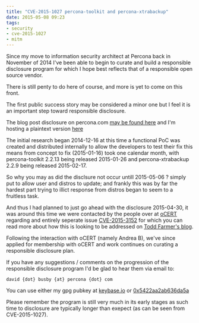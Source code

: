 ```yaml
---
title: "CVE-2015-1027 percona-toolkit and percona-xtrabackup"
date: 2015-05-08 09:23
tags:
- security
- cve-2015-1027
- mitm 
---
```


Since my move to information security architect at Percona back in November of 2014 I've been able to begin to curate and build a responsible disclosure program for which I hope best reflects that of a responsible open source vendor. 

There is still penty to do here of course, and more is yet to come on this front.

The first public success story may be considered a minor one but I feel it is an important step toward responsible disclosure.

The blog post disclosure on percona.com [may be found here](https://www.percona.com/blog/2015/05/06/percona-security-advisory-cve-2015-1027/) and I'm hosting a plaintext version [here](https://blog.oneiroi.co.uk/disclosures/CVE-2015-1027.txt)

The initial research began 2014-12-16 at this time a functional PoC was created and distributed internally to allow the developers to test their fix this means from concept to fix (2015-01-16) took one calendar month, with percona-toolkit 2.2.13 being released 2015-01-26 and percona-xtrabackup 2.2.9 being released 2015-02-17.

So why you may as did the disclsure not occur untill 2015-05-06 ? simply put to allow user and distros to update; and frankly this was by far the hardest part trying to illict response from distros began to seem to a fruitless task.

And thus I had planned to just go ahead with the disclosure 2015-04-30, it was around this time we were contacted by the people over at [oCERT](https://ocert.org) regarding and entirely seperate issue [CVE-2015-3152](https://www.ocert.org/advisories/ocert-2015-003.html) for which you can read more about how this is looking to be addressed on [Todd Farmer's blog](https://mysqlblog.fivefarmers.com/2015/04/29/ssltls-in-5-6-and-5-5-ocert-advisory/).

Following the interaction with oCERT (namely Andrea B), we've since applied for membership with oCERT and work continues on curating a responsible disclosure plan.

If you have any suggestions / comments on the progression of the responsible disclosure program I'd be glad to hear them via email to:

```
david {dot} busby {at} percona {dot} com
```

You can use either my gpg  pubkey at [keybase.io](https://keybase.io/oneiroi) or [0x5422aa2ab636da5a](https://pgp.mit.edu/pks/lookup?op=get&search=0x5422AA2AB636DA5A) 

Please remember the program is still very much in its early stages as such time to disclosure are typically longer than exepect (as can be seen from CVE-2015-1027).
